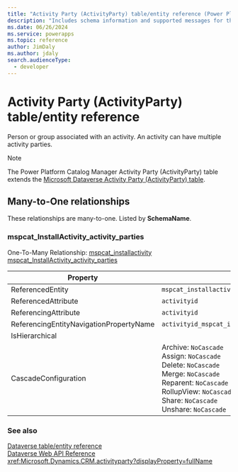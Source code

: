 ```yaml
---
title: "Activity Party (ActivityParty) table/entity reference (Power Platform Catalog Manager)"
description: "Includes schema information and supported messages for the Activity Party (ActivityParty) table/entity with Power Platform Catalog Manager."
ms.date: 06/26/2024
ms.service: powerapps
ms.topic: reference
author: JimDaly
ms.author: jdaly
search.audienceType: 
  - developer
---
```


# Activity Party (ActivityParty) table/entity reference

Person or group associated with an activity. An activity can have multiple activity parties.

> [!NOTE]
> The Power Platform Catalog Manager Activity Party (ActivityParty) table extends the [Microsoft Dataverse Activity Party (ActivityParty) table](/power-apps/developer/data-platform/reference/entities/activityparty).




## Many-to-One relationships

These relationships are many-to-one. Listed by **SchemaName**.

### <a name="BKMK_mspcat_InstallActivity_activity_parties"></a> mspcat_InstallActivity_activity_parties

One-To-Many Relationship: [mspcat_installactivity mspcat_InstallActivity_activity_parties](mspcat_installactivity.md#BKMK_mspcat_InstallActivity_activity_parties)

|Property|Value|
|---|---|
|ReferencedEntity|`mspcat_installactivity`|
|ReferencedAttribute|`activityid`|
|ReferencingAttribute|`activityid`|
|ReferencingEntityNavigationPropertyName|`activityid_mspcat_installactivity_activityparty`|
|IsHierarchical||
|CascadeConfiguration|Archive: `NoCascade`<br />Assign: `NoCascade`<br />Delete: `NoCascade`<br />Merge: `NoCascade`<br />Reparent: `NoCascade`<br />RollupView: `NoCascade`<br />Share: `NoCascade`<br />Unshare: `NoCascade`|



### See also

[Dataverse table/entity reference](/power-apps/developer/data-platform/reference/about-entity-reference)  
[Dataverse Web API Reference](/power-apps/developer/data-platform/webapi/reference/about)   
<xref:Microsoft.Dynamics.CRM.activityparty?displayProperty=fullName>
